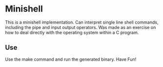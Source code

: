 # Minishell
This is a minishell implementation. Can interpret single line shell commands, including the pipe and input output operators. Was made as an exercise on how to deal directly with the operating system within a C program.
## Use
Use the make command and run the generated binary. Have Fun!
